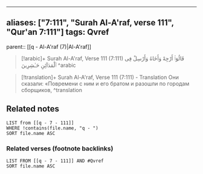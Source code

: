
---
aliases: ["7:111", "Surah Al-A'raf, verse 111", "Qur'an 7:111"]
tags: Qvref
---

parent:: [[q - Al-A'raf (7)|Al-A'raf]]

> [!arabic]+ Surah Al-A'raf, Verse 111 (7:111)
> <span class="quran-arabic">قَالُوٓا۟ أَرْجِهْ وَأَخَاهُ وَأَرْسِلْ فِى ٱلْمَدَآئِنِ حَـٰشِرِينَ</span>
^arabic

> [!translation]+ Surah Al-A'raf, Verse 111 (7:111) - Translation
> Они сказали: «Повремени с ним и его братом и разошли по городам сборщиков,
^translation



## Related notes
```dataview
LIST from [[q - 7 - 111]]
WHERE !contains(file.name, "q - ")
SORT file.name ASC
```

### Related verses (footnote backlinks)
```dataview
LIST FROM [[q - 7 - 111]] AND #Qvref
SORT file.name ASC
```

